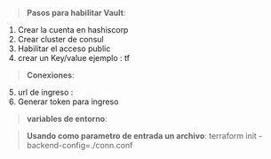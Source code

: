 >  **Pasos para habilitar Vault**:  
> 
> 
1. Crear la cuenta en hashiscorp
2. Crear cluster de consul
3. Habilitar el acceso public
4. crear un Key/value  ejemplo : tf

> **Conexiones**: 
5. url de ingreso : 
5. Generar token para ingreso 

> **variables de entorno**:


> **Usando como parametro de entrada un archivo**:
terraform init -backend-config=./conn.conf

